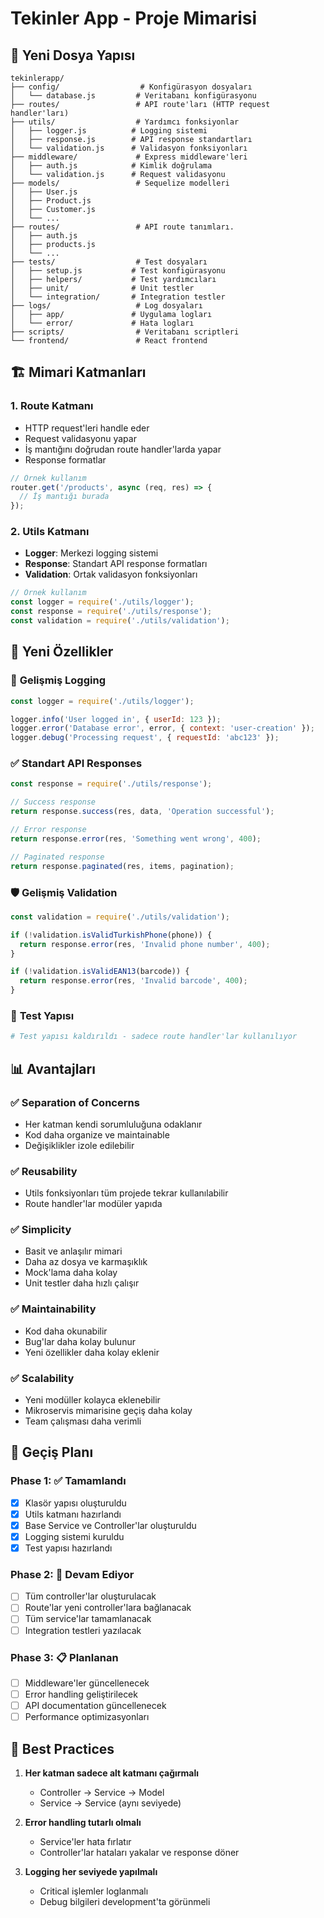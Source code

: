 # Tekinler App - Proje Mimarisi

## 📁 Yeni Dosya Yapısı

```
tekinlerapp/
├── config/                  # Konfigürasyon dosyaları
│   └── database.js         # Veritabanı konfigürasyonu
├── routes/                 # API route'ları (HTTP request handler'ları)
├── utils/                  # Yardımcı fonksiyonlar
│   ├── logger.js          # Logging sistemi
│   ├── response.js        # API response standartları
│   └── validation.js      # Validasyon fonksiyonları
├── middleware/             # Express middleware'leri
│   ├── auth.js            # Kimlik doğrulama
│   └── validation.js      # Request validasyonu
├── models/                 # Sequelize modelleri
│   ├── User.js
│   ├── Product.js
│   ├── Customer.js
│   └── ...
├── routes/                 # API route tanımları.
│   ├── auth.js
│   ├── products.js
│   └── ...
├── tests/                  # Test dosyaları
│   ├── setup.js           # Test konfigürasyonu
│   ├── helpers/           # Test yardımcıları
│   ├── unit/              # Unit testler
│   └── integration/       # Integration testler
├── logs/                   # Log dosyaları
│   ├── app/               # Uygulama logları
│   └── error/             # Hata logları
├── scripts/                # Veritabanı scriptleri
└── frontend/               # React frontend
```

## 🏗️ Mimari Katmanları

### 1. **Route Katmanı**
- HTTP request'leri handle eder
- Request validasyonu yapar
- İş mantığını doğrudan route handler'larda yapar
- Response formatlar

```javascript
// Örnek kullanım
router.get('/products', async (req, res) => {
  // İş mantığı burada
});
```

### 2. **Utils Katmanı**
- **Logger**: Merkezi logging sistemi
- **Response**: Standart API response formatları
- **Validation**: Ortak validasyon fonksiyonları

```javascript
// Örnek kullanım
const logger = require('./utils/logger');
const response = require('./utils/response');
const validation = require('./utils/validation');
```

## 🔧 Yeni Özellikler

### 📝 **Gelişmiş Logging**
```javascript
const logger = require('./utils/logger');

logger.info('User logged in', { userId: 123 });
logger.error('Database error', error, { context: 'user-creation' });
logger.debug('Processing request', { requestId: 'abc123' });
```

### ✅ **Standart API Responses**
```javascript
const response = require('./utils/response');

// Success response
return response.success(res, data, 'Operation successful');

// Error response
return response.error(res, 'Something went wrong', 400);

// Paginated response
return response.paginated(res, items, pagination);
```

### 🛡️ **Gelişmiş Validation**
```javascript
const validation = require('./utils/validation');

if (!validation.isValidTurkishPhone(phone)) {
  return response.error(res, 'Invalid phone number', 400);
}

if (!validation.isValidEAN13(barcode)) {
  return response.error(res, 'Invalid barcode', 400);
}
```

### 🧪 **Test Yapısı**
```bash
# Test yapısı kaldırıldı - sadece route handler'lar kullanılıyor
```

## 📊 **Avantajları**

### ✅ **Separation of Concerns**
- Her katman kendi sorumluluğuna odaklanır
- Kod daha organize ve maintainable
- Değişiklikler izole edilebilir

### ✅ **Reusability**
- Utils fonksiyonları tüm projede tekrar kullanılabilir
- Route handler'lar modüler yapıda

### ✅ **Simplicity**
- Basit ve anlaşılır mimari
- Daha az dosya ve karmaşıklık
- Mock'lama daha kolay
- Unit testler daha hızlı çalışır

### ✅ **Maintainability**
- Kod daha okunabilir
- Bug'lar daha kolay bulunur
- Yeni özellikler daha kolay eklenir

### ✅ **Scalability**
- Yeni modüller kolayca eklenebilir
- Mikroservis mimarisine geçiş daha kolay
- Team çalışması daha verimli

## 🚀 **Geçiş Planı**

### Phase 1: ✅ Tamamlandı
- [x] Klasör yapısı oluşturuldu
- [x] Utils katmanı hazırlandı
- [x] Base Service ve Controller'lar oluşturuldu
- [x] Logging sistemi kuruldu
- [x] Test yapısı hazırlandı

### Phase 2: 🔄 Devam Ediyor
- [ ] Tüm controller'lar oluşturulacak
- [ ] Route'lar yeni controller'lara bağlanacak
- [ ] Tüm service'lar tamamlanacak
- [ ] Integration testleri yazılacak

### Phase 3: 📋 Planlanan
- [ ] Middleware'ler güncellenecek
- [ ] Error handling geliştirilecek
- [ ] API documentation güncellenecek
- [ ] Performance optimizasyonları

## 📖 **Best Practices**

1. **Her katman sadece alt katmanı çağırmalı**
   - Controller → Service → Model
   - Service → Service (aynı seviyede)

2. **Error handling tutarlı olmalı**
   - Service'ler hata fırlatır
   - Controller'lar hataları yakalar ve response döner

3. **Logging her seviyede yapılmalı**
   - Critical işlemler loglanmalı
   - Debug bilgileri development'ta görünmeli


